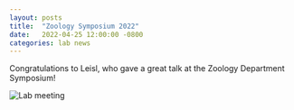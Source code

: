 ```yaml
---
layout: posts
title:  "Zoology Symposium 2022"
date:   2022-04-25 12:00:00 -0800
categories: lab news
---
```


Congratulations to Leisl, who gave a great talk at the Zoology Department Symposium!

 ![Lab meeting](/assets/images/leisl-zoo.jpeg)
